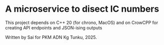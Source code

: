 # A microservice to disect IC numbers

This project depends on C++ 20 (for chrono, MacOS) and on CrowCPP for creating API endpoints and JSON-ising outputs

Written by Sai for PKM ADN Kg Tunku, 2025.